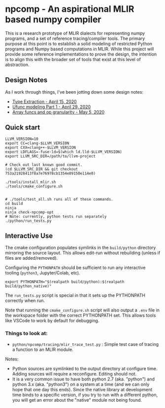 # npcomp - An aspirational MLIR based numpy compiler

This is a research prototype of MLIR dialects for representing
numpy programs, and a set of reference tracing/compiler tools.
The primary purpose at this point is to establish a solid modeling
of restricted Python programs and Numpy based computations in MLIR.
While this project will provide some reference implementations to prove
the design, the intention is to align this with the broader set of
tools that exist at this level of abstraction.

## Design Notes

As I work through things, I've been jotting down some design notes:

* [Type Extraction - April 15, 2020](https://gist.github.com/stellaraccident/ec1ab0f633cfca0a05866fd77705b4e4)
* [Ufunc modeling Part 1 - April 29, 2020](https://gist.github.com/stellaraccident/4fcd2a24a66b6588f92b22b2b8ab974f)
* [Array funcs and op granularity - May 5, 2020](https://gist.github.com/stellaraccident/2c11652cfdee1457921bc7c98807b462)

## Quick start

```
LLVM_VERSION=10
export CC=clang-$LLVM_VERSION
export CXX=clang++-$LLVM_VERSION
export LDFLAGS=-fuse-ld=$(which ld.lld-$LLVM_VERSION)
export LLVM_SRC_DIR=/path/to/llvm-project

# Check out last known good commit.
(cd $LLVM_SRC_DIR && git checkout 753a21928413f8a7e76978cb1354e09150e114e0)

./tools/install_mlir.sh
./tools/cmake_configure.sh


# ./tools/test_all.sh runs all of these commands.
cd build
ninja
ninja check-npcomp-opt
# Note: currently, python tests run separately
./python/run_tests.py
```

## Interactive Use

The cmake configuration populates symlinks in the `build/python` directory
mirroring the source layout. This allows edit-run without rebuilding (unless
if files are added/removed).

Configuring the `PYTHONPATH` should be sufficient to run any interactive
tooling (`python3`, Jupyter/Colab, etc).

```shell
export PYTHONPATH="$(realpath build/python):$(realpath build/python_native)"
```

The `run_tests.py` script is special in that it sets up the PYTHONPATH
correctly when run.

Note that running the `cmake_configure.sh` script will also output a `.env`
file in the workspace folder with the correct PYTHONPATH set. This allows
tools like VSCode to work by default for debugging.

### Things to look at:

* `python/npcomp/tracing/mlir_trace_test.py` : Simple test case of tracing a function to an MLIR module.

Notes:

* Python sources are symlinked to the output directory at configure time.
  Adding sources will require a reconfigure. Editing should not.
* It is a very common issue to have both python 2.7 (aka. "python") and python
  3.x (aka. "python3") on a system at a time (and we can only hope that one 
  day this ends). Since the native library at development time binds to a
  specific version, if you try to run with a different python, you will get
  an error about the "native" module not being found.

